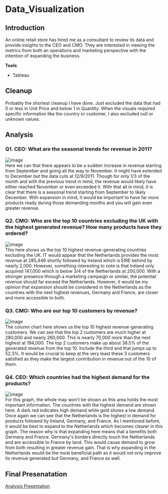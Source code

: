 # Data_Visualization
## Introduction
An online retail store has hired me as a consultant to review its data and provide insights to the CEO and CMO. They are interested in viewing the metrics from both an operations and marketing perspective with the intention of expanding the business.     

**Tools**
- Tableau
## Cleanup
Probably the shortest cleanup I have done. Just excluded the data that had 0 or less in Unit Price and below 1 in Quantity. When the visuals required specific information like the country or customer, I also excluded null or unknown values.

## Analysis
### Q1. CEO: What are the seasonal trends for revenue in 2011?
![image](https://github.com/user-attachments/assets/5c10339f-2282-4505-9b81-e0771b20aa8e)    
Here we can that there appears to be a sudden increase in revenue starting from September and going all the way to November. It might have extended to December but the data cuts at 12/9/2011. Though for only 1/3 of the month and with the previous trend in mind, the revenue would likely have either reached November or even exceeded it. With that all in mind, it is clear that there is a seasonal trend starting from September to likely December. With expansion in mind, it would be important to have far more products ready during those demanding months and you will gain even greater revenue. 
### Q2. CMO: Who are the top 10 countries excluding the UK with the highest generated revenue? How many products have they ordered?
![image](https://github.com/user-attachments/assets/5cc1c114-819d-46c4-a317-8631c89f610e)    
This here shows us the top 10 highest revenue-generating countries excluding the UK. IT would appear that the Netherlands provides the most revenue at 285,446 shortly followed by Ireland which is EIRE behind by nearly 2,000. However, something interesting to note is that Ireland only acquired 147,000 which is below 3/4 of the Netherlands at 200,000. With a stronger presence through a marketing campaign or similar, the potential revenue should far exceed the Netherlands. However, it would be my opinion that expansion should be considered in the Netherlands as the countries with the next highest revenues, Germany and France, are closer and more accessible to both.
### Q3. CMO: Who are our top 10 customers by revenue?
![image](https://github.com/user-attachments/assets/dc54d680-85e2-4a41-9da4-49039d5d4eb8)     
The column chart here shows us the top 10 highest revenue-generating customers. We can see that the top 2 customers are much higher at 280,000 and nearly 260,000. This is nearly 70,000 more than the next highest at 194,000. The top 2 customers make up about 38.5% of the generated revenue from the top 10. Include the third and that jumps up to 52.3%. It would be crucial to keep at the very least these 3 customers satisfied as they make the largest contribution in revenue out of the 10 of them.
### Q4. CEO: Which countries had the highest demand for the products?
![image](https://github.com/user-attachments/assets/19392c4f-3285-4fd9-a59a-84fc072dfec2)    
For this graph, the whole map won't be shown as this area holds the most important information. The countries with the highest demand are shown here. A dark red indicates high demand while gold shows a low demand. Once again we can see that the Netherlands is the highest in demand for products followed by Ireland, Germany, and France. As I mentioned before, it would be best to expand to the Netherlands which becomes clearer in this graph. The reason why is that expanding here means that a benefits both Germany and France. Germany's borders directly touch the Netherlands and are accessible to France by land. This would cause demand to grow from both resulting in greater revenue gain. That is why expanding in the Netherlands would be the most beneficial path as it would not only improve its revenue generated but Germany, and France as well.    

## Final Presenatation
[Analysis Presentation](https://drive.google.com/file/d/12kBj7RH1mjidupAXQA3aKafpR7LKAVsi/view?usp=sharing)
